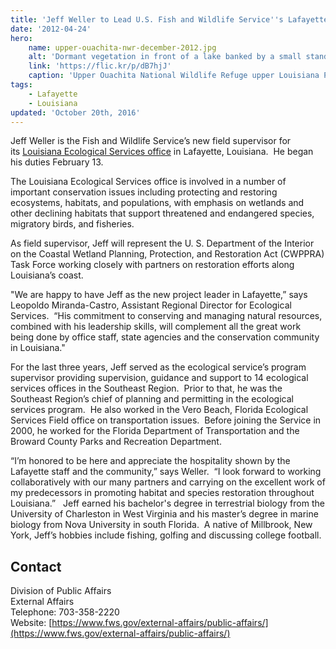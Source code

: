 ```yaml
---
title: 'Jeff Weller to Lead U.S. Fish and Wildlife Service''s Lafayette Office'
date: '2012-04-24'
hero:
    name: upper-ouachita-nwr-december-2012.jpg
    alt: 'Dormant vegetation in front of a lake banked by a small stand of pine trees.'
    link: 'https://flic.kr/p/dB7hjJ'
    caption: 'Upper Ouachita National Wildlife Refuge upper Louisiana Photo by Sean Gardner.'
tags:
    - Lafayette
    - Louisiana
updated: 'October 20th, 2016'
---
```


Jeff Weller is the Fish and Wildlife Service’s new field supervisor for its [Louisiana Ecological Services office](http://www.fws.gov/lafayette/) in Lafayette, Louisiana.  He began his duties February 13.

The Louisiana Ecological Services office is involved in a number of important conservation issues including protecting and restoring ecosystems, habitats, and populations, with emphasis on wetlands and other declining habitats that support threatened and endangered species, migratory birds, and fisheries. 

As field supervisor, Jeff will represent the U. S. Department of the Interior on the Coastal Wetland Planning, Protection, and Restoration Act (CWPPRA) Task Force working closely with partners on restoration efforts along Louisiana’s coast.

"We are happy to have Jeff as the new project leader in Lafayette,” says Leopoldo Miranda-Castro, Assistant Regional Director for Ecological Services.  “His commitment to conserving and managing natural resources, combined with his leadership skills, will complement all the great work being done by office staff, state agencies and the conservation community in Louisiana."

For the last three years, Jeff served as the ecological service’s program supervisor providing supervision, guidance and support to 14 ecological services offices in the Southeast Region.  Prior to that, he was the Southeast Region’s chief of planning and permitting in the ecological services program.  He also worked in the Vero Beach, Florida Ecological Services Field office on transportation issues.  Before joining the Service in 2000, he worked for the Florida Department of Transportation and the Broward County Parks and Recreation Department. 

“I’m honored to be here and appreciate the hospitality shown by the Lafayette staff and the community,” says Weller.  “I look forward to working collaboratively with our many partners and carrying on the excellent work of my predecessors in promoting habitat and species restoration throughout Louisiana.”   Jeff earned his bachelor's degree in terrestrial biology from the University of Charleston in West Virginia and his master’s degree in marine biology from Nova University in south Florida.  A native of Millbrook, New York, Jeff’s hobbies include fishing, golfing and discussing college football.

## Contact

Division of Public Affairs  
External Affairs  
Telephone: 703-358-2220  
Website: [https://www.fws.gov/external-affairs/public-affairs/](https://www.fws.gov/external-affairs/public-affairs/)
